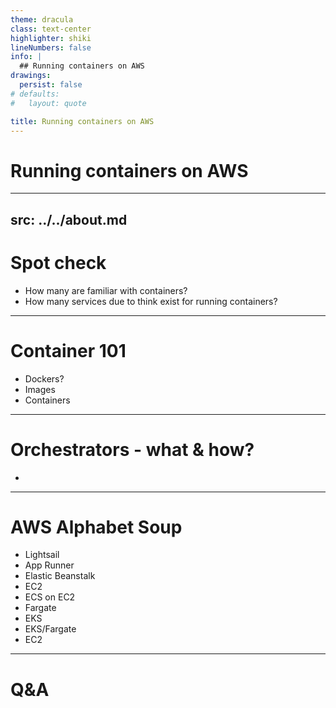 ```yaml
---
theme: dracula
class: text-center
highlighter: shiki
lineNumbers: false
info: |
  ## Running containers on AWS
drawings:
  persist: false
# defaults:
#   layout: quote

title: Running containers on AWS
---
```


# Running containers on AWS

---
src: ../../about.md
---

# Spot check

<v-clicks>

- How many are familiar with containers?
- How many services due to think exist for running containers?

</v-clicks>

--- 

# Container 101

- Dockers?
- Images
- Containers 

---

# Orchestrators - what & how?

* 

---

# AWS Alphabet Soup

<v-clicks>

- Lightsail
- App Runner
- Elastic Beanstalk
- EC2
- ECS on EC2
- Fargate
- EKS
- EKS/Fargate
- EC2

</v-clicks>

---

# Q&A 